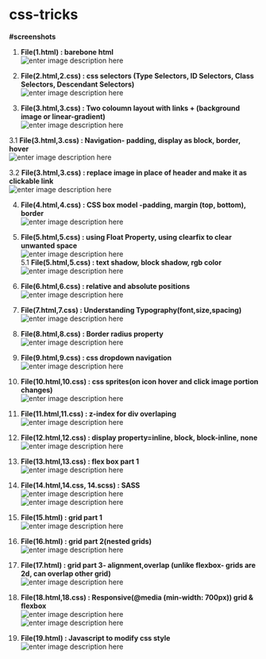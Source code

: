 # css-tricks  

**#screenshots**  
1. **File(1.html)  : barebone html**  
![enter image description here](https://github.com/manojkmishra/css-tricks/blob/master/screenshots/1.PNG)  

2. **File(2.html,2.css)  : css selectors (Type Selectors, ID Selectors, Class Selectors, Descendant Selectors)**    
![enter image description here](https://github.com/manojkmishra/css-tricks/blob/master/screenshots/2.PNG)  

3. **File(3.html,3.css)  : Two coloumn layout with links + (background image or linear-gradient)**   
![enter image description here](https://github.com/manojkmishra/css-tricks/blob/master/screenshots/3.PNG)  

3.1 **File(3.html,3.css) : Navigation- padding, display as block, border, hover**   
![enter image description here](https://github.com/manojkmishra/css-tricks/blob/master/screenshots/3.1.PNG) 

3.2 **File(3.html,3.css)  : replace image in place of header and make it as clickable link**   
![enter image description here](https://github.com/manojkmishra/css-tricks/blob/master/screenshots/3.2.PNG)   

4. **File(4.html,4.css)  : CSS box model -padding, margin (top, bottom), border**   
![enter image description here](https://github.com/manojkmishra/css-tricks/blob/master/screenshots/4.PNG)  

5. **File(5.html,5.css)  : using Float Property, using clearfix to clear unwanted space**   
![enter image description here](https://github.com/manojkmishra/css-tricks/blob/master/screenshots/5.PNG)  
5.1 **File(5.html,5.css)  : text shadow, block shadow, rgb color**   
![enter image description here](https://github.com/manojkmishra/css-tricks/blob/master/screenshots/5.1.PNG)  

6. **File(6.html,6.css)  : relative and absolute positions**   
![enter image description here](https://github.com/manojkmishra/css-tricks/blob/master/screenshots/6.PNG)  

7. **File(7.html,7.css)  : Understanding Typography(font,size,spacing)**   
![enter image description here](https://github.com/manojkmishra/css-tricks/blob/master/screenshots/7.PNG)  

8. **File(8.html,8.css)  : Border radius property**   
![enter image description here](https://github.com/manojkmishra/css-tricks/blob/master/screenshots/8.PNG)  

9. **File(9.html,9.css)  : css dropdown navigation**   
![enter image description here](https://github.com/manojkmishra/css-tricks/blob/master/screenshots/9.PNG)  

10. **File(10.html,10.css)  : css sprites(on icon hover and click image portion changes)**   
![enter image description here](https://github.com/manojkmishra/css-tricks/blob/master/screenshots/sprites.jpg)  

11. **File(11.html,11.css)  : z-index for div overlaping**   
![enter image description here](https://github.com/manojkmishra/css-tricks/blob/master/screenshots/11.PNG)  

12. **File(12.html,12.css)  : display property=inline, block, block-inline, none**   
![enter image description here](https://github.com/manojkmishra/css-tricks/blob/master/screenshots/12.PNG)  

13. **File(13.html,13.css)  : flex box part 1**   
![enter image description here](https://github.com/manojkmishra/css-tricks/blob/master/screenshots/13.PNG)  

14. **File(14.html,14.css, 14.scss)  : SASS**   
![enter image description here](https://github.com/manojkmishra/css-tricks/blob/master/screenshots/14scss.png)  
![enter image description here](https://github.com/manojkmishra/css-tricks/blob/master/screenshots/14.PNG)  

15. **File(15.html)  : grid part 1**   
![enter image description here](https://github.com/manojkmishra/css-tricks/blob/master/screenshots/15.PNG)  

16. **File(16.html)  : grid part 2(nested grids)**   
![enter image description here](https://github.com/manojkmishra/css-tricks/blob/master/screenshots/16.PNG)  

17. **File(17.html)  : grid part 3- alignment,overlap (unlike flexbox- grids are 2d, can overlap other grid)**   
![enter image description here](https://github.com/manojkmishra/css-tricks/blob/master/screenshots/17.PNG)  

18. **File(18.html,18.css)  : Responsive(@media (min-width: 700px)) grid & flexbox**   
![enter image description here](https://github.com/manojkmishra/css-tricks/blob/master/screenshots/18.png)  
![enter image description here](https://github.com/manojkmishra/css-tricks/blob/master/screenshots/18_4.PNG)  

19. **File(19.html)  : Javascript to modify css style**   
![enter image description here](https://github.com/manojkmishra/css-tricks/blob/master/screenshots/19.PNG)  

